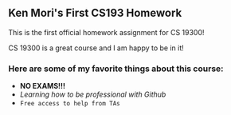 ## Ken Mori's First CS193 Homework

This is the first official homework assignment for CS 19300!

CS 19300 is a great course and I am happy to be in it!
 

### Here are some of my favorite things about this course:

- **NO EXAMS!!!**
-  _Learning how to be professional with Github_
- `Free access to help from TAs`
